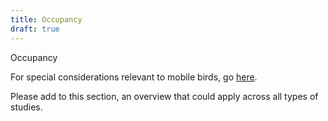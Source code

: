 ```yaml
---
title: Occupancy
draft: true
---
```


Occupancy

For special considerations relevant to mobile birds, go [here](https://github.com/ecoacoustics/website/blob/kellie-best-practices/content/resources/best-practices/special-considerations/birds-general/_index.md#occupancy). 

Please add to this section, an overview that could apply across all types of studies.
